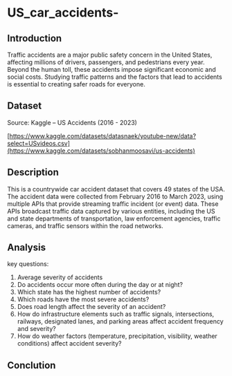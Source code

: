 # US_car_accidents-



## Introduction 
Traffic accidents are a major public safety concern in the United States, affecting millions of drivers, passengers, and pedestrians every year. Beyond the human toll, these accidents impose significant economic and social costs. Studying traffic patterns and the factors that lead to accidents is essential to creating safer roads for everyone.


## Dataset

Source: Kaggle – US Accidents (2016 - 2023)

[https://www.kaggle.com/datasets/datasnaek/youtube-new/data?select=USvideos.csv](https://www.kaggle.com/datasets/sobhanmoosavi/us-accidents)

## Description
This is a countrywide car accident dataset that covers 49 states of the USA. The accident data were collected from February 2016 to March 2023, using multiple APIs that provide streaming traffic incident (or event) data. These APIs broadcast traffic data captured by various entities, including the US and state departments of transportation, law enforcement agencies, traffic cameras, and traffic sensors within the road networks.


## Analysis
key questions:

1.	Average severity of accidents
2.	Do accidents occur more often during the day or at night?
3.	Which state has the highest number of accidents?
4.	Which roads have the most severe accidents?
5.	Does road length affect the severity of an accident?
6.	How do infrastructure elements such as traffic signals, intersections, railways, designated lanes, and parking areas affect accident frequency and severity?
7.	How do weather factors (temperature, precipitation, visibility, weather conditions) affect accident severity?



## Conclution



